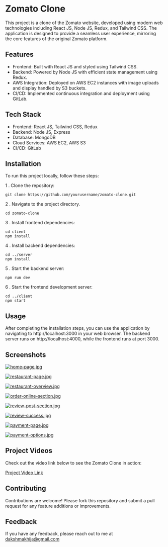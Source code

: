 
# Zomato Clone

This project is a clone of the Zomato website, developed using modern web technologies including React JS, Node JS, Redux, and Tailwind CSS. The application is designed to provide a seamless user experience, mirroring the core features of the original Zomato platform.


## Features

- Frontend: Built with React JS and styled using Tailwind CSS.
- Backend: Powered by Node JS with efficient state management using Redux.
- AWS Integration: Deployed on AWS EC2 instances with image uploads and display handled by S3 buckets.
- CI/CD: Implemented continuous integration and deployment using GitLab.


## Tech Stack

- Frontend: React JS, Tailwind CSS, Redux
- Backend: Node JS, Express
- Database: MongoDB
- Cloud Services: AWS EC2, AWS S3
- CI/CD: GitLab

## Installation

To run this project locally, follow these steps:

 1 . Clone the repository:

```
git clone https://github.com/yourusername/zomato-clone.git
```
2 . Navigate to the project directory. 

```
cd zomato-clone
```

3 . 
Install frontend dependencies:

```
cd client
npm install
```
4 . Install backend dependencies:
```
cd ../server
npm install
```
5 . Start the backend server:
```
npm run dev
```

6 . Start the frontend development server:
```
cd ../client
npm start
``` 

## Usage
After completing the installation steps, you can use the application by navigating to http://localhost:3000 in your web browser. The backend server runs on http://localhost:4000, while the frontend runs at port 3000.
## Screenshots

[![home-page.jpg](https://i.postimg.cc/CKnj8pmt/home-page.jpg)](https://postimg.cc/d7vkMpMm)

[![restaurant-page.jpg](https://i.postimg.cc/4dCpb203/restaurant-page.jpg)](https://postimg.cc/XZ8ZnL4M)

[![restaurant-overview.jpg](https://i.postimg.cc/xTgyDRXs/restaurant-overview.jpg)](https://postimg.cc/1fnNDDc6)

[![order-online-section.jpg](https://i.postimg.cc/QxjkyPd9/order-online-section.jpg)](https://postimg.cc/XXDCZsF4)

[![review-post-section.jpg](https://i.postimg.cc/6p3V9vRB/review-post-section.jpg)](https://postimg.cc/bs7Sgd35)

[![review-success.jpg](https://i.postimg.cc/Sxv6jx7C/review-success.jpg)](https://postimg.cc/Mn1MFxLp)

[![payment-page.jpg](https://i.postimg.cc/vTt7m73Z/payment-page.jpg)](https://postimg.cc/hQhQydkk)

[![payment-options.jpg](https://i.postimg.cc/sfY4KysC/payment-options.jpg)](https://postimg.cc/4n3cNDYW)








## Project Videos

Check out the video link below to see the Zomato Clone in action: 

[Project Video Link](https://drive.google.com/drive/folders/1YpXWEYIyg_i3KSKEcECLzY5Y2f_Zh1YG?usp=sharing)



## Contributing

Contributions are welcome! Please fork this repository and submit a pull request for any feature additions or improvements.


## Feedback

If you have any feedback, please reach out to me at dakshmakhija@gmail.com

